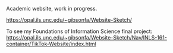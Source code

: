 Academic website, work in progress.

https://opal.ils.unc.edu/~gibsonfa/Website-Sketch/


To see my Foundations of Information Science final project:
https://opal.ils.unc.edu/~gibsonfa/Website-Sketch/Nav/INLS-161-container/TikTok-Website/index.html
